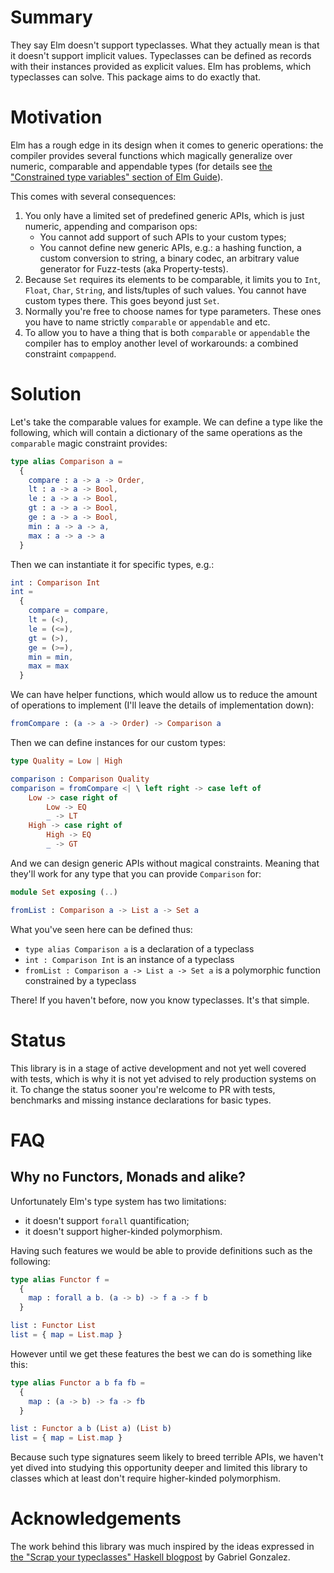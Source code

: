 # Summary

They say Elm doesn't support typeclasses.
What they actually mean is that it doesn't support implicit values.
Typeclasses can be defined as records with their instances provided as explicit values.
Elm has problems, which typeclasses can solve.
This package aims to do exactly that.

# Motivation

Elm has a rough edge in its design when it comes to generic operations:
the compiler provides several functions which magically generalize over numeric, comparable and appendable types
(for details see [the "Constrained type variables" section of Elm Guide](https://guide.elm-lang.org/types/reading_types.html#constrained-type-variables)).

This comes with several consequences:

1. You only have a limited set of predefined generic APIs, which is just numeric, appending and comparison ops:
	- You cannot add support of such APIs to your custom types;
	- You cannot define new generic APIs, e.g.: a hashing function, a custom conversion to string, a binary codec, an arbitrary value generator for Fuzz-tests (aka Property-tests).
1. Because `Set` requires its elements to be comparable, it limits you to `Int`, `Float`, `Char`, `String`, and lists/tuples of such values. You cannot have custom types there. This goes beyond just `Set`.
1. Normally you're free to choose names for type parameters. These ones you have to name strictly `comparable` or `appendable` and etc.
1. To allow you to have a thing that is both `comparable` or `appendable` the compiler has to employ another level of workarounds: a combined constraint `compappend`.

# Solution

Let's take the comparable values for example.
We can define a type like the following, which will contain a dictionary of the same operations as the `comparable` magic constraint provides:

```elm
type alias Comparison a =
  {
    compare : a -> a -> Order,
    lt : a -> a -> Bool,
    le : a -> a -> Bool,
    gt : a -> a -> Bool,
    ge : a -> a -> Bool,
    min : a -> a -> a,
    max : a -> a -> a
  }
```

Then we can instantiate it for specific types, e.g.:

```elm
int : Comparison Int
int =
  {
    compare = compare,
    lt = (<),
    le = (<=),
    gt = (>),
    ge = (>=),
    min = min,
    max = max
  }
```

We can have helper functions, which would allow us to reduce the amount of operations to implement (I'll leave the details of implementation down):

```elm
fromCompare : (a -> a -> Order) -> Comparison a
```

Then we can define instances for our custom types:

```elm
type Quality = Low | High

comparison : Comparison Quality
comparison = fromCompare <| \ left right -> case left of
	Low -> case right of
		Low -> EQ
		_ -> LT
	High -> case right of
		High -> EQ
		_ -> GT
```

And we can design generic APIs without magical constraints.
Meaning that they'll work for any type that you can provide `Comparison` for:

```elm
module Set exposing (..)

fromList : Comparison a -> List a -> Set a
```

What you've seen here can be defined thus:
- `type alias Comparison a` is a declaration of a typeclass
- `int : Comparison Int` is an instance of a typeclass
- `fromList : Comparison a -> List a -> Set a` is a polymorphic function constrained by a typeclass

There! If you haven't before, now you know typeclasses. It's that simple.

# Status

This library is in a stage of active development and not yet well covered with tests,
which is why it is not yet advised to rely production systems on it.
To change the status sooner you're welcome to PR with tests, benchmarks and
missing instance declarations for basic types.

# FAQ

## Why no Functors, Monads and alike?

Unfortunately Elm's type system has two limitations:

* it doesn't support `forall` quantification;
* it doesn't support higher-kinded polymorphism.

Having such features we would be able to provide definitions such as the following:

```elm
type alias Functor f =
  {
    map : forall a b. (a -> b) -> f a -> f b
  }

list : Functor List
list = { map = List.map }
```

However until we get these features the best we can do is something like this:

```elm
type alias Functor a b fa fb =
  {
    map : (a -> b) -> fa -> fb
  }

list : Functor a b (List a) (List b)
list = { map = List.map }
```

Because such type signatures seem likely to breed terrible APIs, we haven't yet dived into studying this opportunity deeper and limited this library to classes which at least don't require higher-kinded polymorphism.

# Acknowledgements

The work behind this library was much inspired by the ideas expressed in [the "Scrap your typeclasses" Haskell blogpost](http://www.haskellforall.com/2012/05/scrap-your-type-classes.html) by Gabriel Gonzalez.
